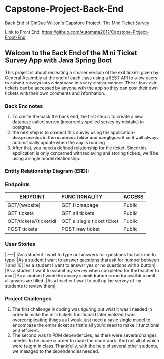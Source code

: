 # Capstone-Project-Back-End

Back End of CinQue Wilson's Capstone Project: The Mini Ticket Survey

Link to Front End: https://github.com/Automata2017/Capstone-Project-Front-End

## Welcom to the Back End of the Mini Ticket Survey App with Java Spring Boot

This project is about recreating a smaller version of the exit tickets given by General Assembly at the end of each class using a REST API to allow users to submit surveys into a database in a very similar manner. These faux exit tickets can be accessed by anyone with the app so they can post their own tickets with their own comments and information.

### Back End notes

1. To create the back the back end, the first step is to create a new database called survey (incorrectly spelled servey by mistake) in postgres.
2. the next step is to connect this survey using the application-dev.properties in the resources folder and congfigure it so it wall always automatically update when the app is running
3. After that, you need a defined relationship for the ticket. Since this application is only concerned with recieving and storing tickets, we'll be using a single model relationship.

### Entity Relationship Diagram (ERD):



### Endpoints

|ENDPOINT  | FUNCTIONALITY  |ACCESS |
| --- | :--- | :---|
|GET/(website) |GET Homepage |Public |
|GET tickets |GET all tickets |Public |
|GET/tickets/(ticketId) |GET a single ticket ticket |Public |
|POST tickets|POST new ticket|Public |

### User Stories

|:---|
|As a student I want to type out answers for questions that ask me to type|
|As a student I want to answer questions that ask for number between 1 and 10|
|As a student I want to answer yes or no questions with a button|
|As a student I want to submit my servey when completed for the teacher to see|
|As a student I want the severy submit button to not be available until all ansers are filled|
|As a teacher I want to pull up the servey of my students to review them|

### Project Challenges
1. The first challenge in coding was figuring out what it was I needed in order to make the mini tickets functional.I later realized I was overcomplicating things as I would just need a basic single model to encompase the entire ticket as that's all you'd need to make it functional and efficient.
2. The second was th POM dependencies, as there were several changes needed to be made in order to make the code work. And not all of which were taught in class. Thankfully, with the help of several other students, we managed to the dependencies needed.
